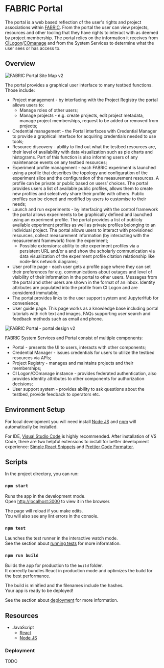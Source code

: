 # FABRIC Portal

The portal is a web based reflection of the user's rights and project associations within [FABRIC](https://fabric-testbed.net//0). From the portal the user can view projects, resources and other tooling that they have rights to interact with as deemed by project membership. The portal relies on the information it receives from [CILogon](https://www.cilogon.org/home)/[COmanage](https://www.cilogon.org/comanage) and from the System Services to determine what the user sees or has access to.

## Overview

![FABRIC Portal Site Map v2](https://user-images.githubusercontent.com/37635744/94174176-f2ae9800-fe62-11ea-91e3-060e59ebb29e.png)

The portal provides a graphical user interface to many testbed functions. Those include:

- Project management - by interfacing with the Project Registry the portal allows users to:
  - Manage roles of other users;
  - Manage projects - e.g. create projects, edit project metadata, manage project memberships, request to be added or removed from projects;
- Credential management - the Portal interfaces with Credential Manager to provide a graphical interface for acquiring credentials needed to use tools;
- Resource discovery - ability to find out what the testbed resources are, their level of availability with data visualization such as pie charts and histograms. Part of this function is also informing users of any maintenance events on any testbed resources;
- Experiment profile management - each FABRIC experiment is launched using a profile that describes the topology and configuration of the experiment slice and the configuration of the measurement resources. A profile can be private or public based on users’ choices. The portal provides users a list of available public profiles, allows them to create new profiles and selectively share their profile with others. Public profiles can be cloned and modified by users to customise to their needs;
- Launch and run experiments - by interfacing with the control framework the portal allows experiments to be graphically defined and launched using an experiment profile. The portal provides a list of publicly available experiment profiles as well as private profiles belonging to an individual project. The portal allows users to interact with provisioned resources, collect measurement information (by interacting with the measurement framework) from the experiment;
  - Possible extensions: ability to cite experiment profiles via a persistent URL and/or a and show the scholarly communication via data visualization of the experiment profile citation relationship like node-link network diagrams;
- User profile page - each user gets a profile page where they can set their preferences for e.g. communications about outages and level of visibility of their information in the portal to other users. Messages from the portal and other users are shown in the format of an inbox. Identity attributes are populated into the profile from CI Logon and are considered immutable;
- The portal provides links to the user support system and JupyterHub for convenience;
- User guide page. This page works as a knowledge base including portal tutorials with rich text and images, FAQs supporting user search and feedback methods such as email and phone.

![FABRIC Portal - portal design v2](https://user-images.githubusercontent.com/37635744/94175976-694c9500-fe65-11ea-987f-2d3e9b75d2c2.png)

FABRIC System Services and Portal consist of multiple components:

- Portal - presents the UI to users, interacts with other components;
- Credential Manager - issues credentials for users to utilize the testbed resources via APIs;
- Project Registry - manages and maintains projects and their memberships;
- CI Logon/COmanage instance - provides federated authentication, also provides identity attributes to other components for authorization decisions;
- User support system - provides ability to ask questions about the testbed, provide feedback to operators etc.

## Environment Setup

For local development you will need install [Node JS](https://nodejs.org/en/) and [npm](https://www.npmjs.com/) will automatically be installed.

For IDE, [Visual Studio Code](https://code.visualstudio.com/) is highly recommended. After installation of VS Code, there are two helpful extensions to install for better development experience: [Simple React Snippets](https://marketplace.visualstudio.com/items?itemName=burkeholland.simple-react-snippets) and [Prettier Code Formatter](https://marketplace.visualstudio.com/items?itemName=esbenp.prettier-vscode).

## Scripts

In the project directory, you can run:

### `npm start`

Runs the app in the development mode.<br />
Open [http://localhost:3000](http://localhost:3000) to view it in the browser.

The page will reload if you make edits.<br />
You will also see any lint errors in the console.

### `npm test`

Launches the test runner in the interactive watch mode.<br />
See the section about [running tests](https://facebook.github.io/create-react-app/docs/running-tests) for more information.

### `npm run build`

Builds the app for production to the `build` folder.<br />
It correctly bundles React in production mode and optimizes the build for the best performance.

The build is minified and the filenames include the hashes.<br />
Your app is ready to be deployed!

See the section about [deployment](https://facebook.github.io/create-react-app/docs/deployment) for more information.

## Resources

- JavaScript
  - [React](https://reactjs.org/)
  - [Node JS](https://nodejs.org/en/)

### Deployment

TODO

